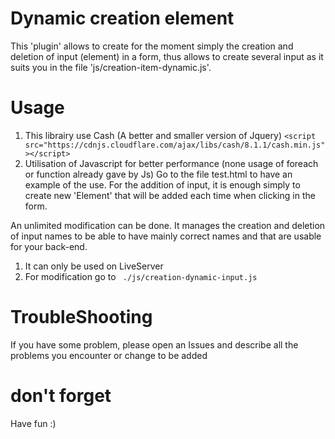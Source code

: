 # Dynamic creation element
This 'plugin' allows to create for the moment simply the creation and deletion of input (element) in a form, 
thus allows to create several input as it suits you in the file 'js/creation-item-dynamic.js'.

# Usage

  1. This librairy use Cash (A better and smaller version of Jquery) ```
    <script src="https://cdnjs.cloudflare.com/ajax/libs/cash/8.1.1/cash.min.js"></script>
    ```
  3. Utilisation of Javascript for better performance (none usage of foreach or function already gave by Js)
Go to the file test.html to have an example of the use. 
For the addition of input, it is enough simply to create new 'Element' that will be added each time when clicking in the form.

An unlimited modification can be done. 
It manages the creation and deletion of input names to be able to have mainly correct names and that are usable for your back-end.

  1. It can only be used on LiveServer
  2. For modification go to ``` 
            ./js/creation-dynamic-input.js
            ``` 

# TroubleShooting

If you have some problem, please open an Issues and describe all the problems you encounter or change to be added


# don't forget

Have fun :)

